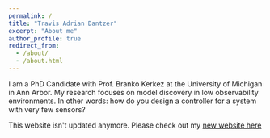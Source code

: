 ```yaml
---
permalink: /
title: "Travis Adrian Dantzer"
excerpt: "About me"
author_profile: true
redirect_from: 
  - /about/
  - /about.html
---
```


I am a PhD Candidate with Prof. Branko Kerkez at the University of Michigan in Ann Arbor. My research focuses on model discovery in low observability environments. In other words: how do you design a controller for a system with very few sensors?

This website isn't updated anymore. Please check out my [new website here](https://sites.google.com/umich.edu/travis-adrian-dantzer)
